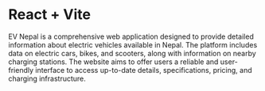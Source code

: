 # React + Vite

 EV Nepal is a comprehensive web application designed to provide detailed information about electric vehicles available in Nepal. The platform includes data on electric cars, bikes, and scooters, along with information on nearby charging stations. The website aims to offer users a reliable and user-friendly interface to access up-to-date details, specifications, pricing, and charging infrastructure.